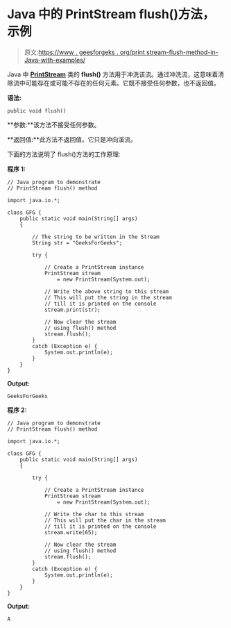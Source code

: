 # Java 中的 PrintStream flush()方法，示例

> 原文:[https://www . geesforgeks . org/print stream-flush-method-in-Java-with-examples/](https://www.geeksforgeeks.org/printstream-flush-method-in-java-with-examples/)

Java 中 **[PrintStream](https://www.geeksforgeeks.org/java-io-printstream-class-java-set-1/)** 类的 **flush()** 方法用于冲洗该流。通过冲洗流，这意味着清除流中可能存在或可能不存在的任何元素。它既不接受任何参数，也不返回值。

**语法:**

```
public void flush()
```

**参数:**该方法不接受任何参数。

**返回值:**此方法不返回值。它只是冲向溪流。

下面的方法说明了 flush()方法的工作原理:

**程序 1:**

```
// Java program to demonstrate
// PrintStream flush() method

import java.io.*;

class GFG {
    public static void main(String[] args)
    {

        // The string to be written in the Stream
        String str = "GeeksForGeeks";

        try {

            // Create a PrintStream instance
            PrintStream stream
                = new PrintStream(System.out);

            // Write the above string to this stream
            // This will put the string in the stream
            // till it is printed on the console
            stream.print(str);

            // Now clear the stream
            // using flush() method
            stream.flush();
        }
        catch (Exception e) {
            System.out.println(e);
        }
    }
}
```

**Output:**

```
GeeksForGeeks

```

**程序 2:**

```
// Java program to demonstrate
// PrintStream flush() method

import java.io.*;

class GFG {
    public static void main(String[] args)
    {

        try {

            // Create a PrintStream instance
            PrintStream stream
                = new PrintStream(System.out);

            // Write the char to this stream
            // This will put the char in the stream
            // till it is printed on the console
            stream.write(65);

            // Now clear the stream
            // using flush() method
            stream.flush();
        }
        catch (Exception e) {
            System.out.println(e);
        }
    }
}
```

**Output:**

```
A

```